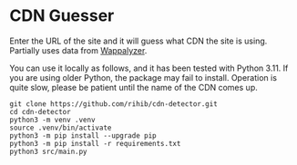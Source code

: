 # CDN Guesser

Enter the URL of the site and it will guess what CDN the site is using.
Partially uses data from [Wappalyzer](https://github.com/wappalyzer/wappalyzer).

You can use it locally as follows, and it has been tested with Python 3.11. If you are using older Python, the package may fail to install.
Operation is quite slow, please be patient until the name of the CDN comes up.

```python3
git clone https://github.com/rihib/cdn-detector.git
cd cdn-detector
python3 -m venv .venv
source .venv/bin/activate
python3 -m pip install --upgrade pip
python3 -m pip install -r requirements.txt
python3 src/main.py
```
